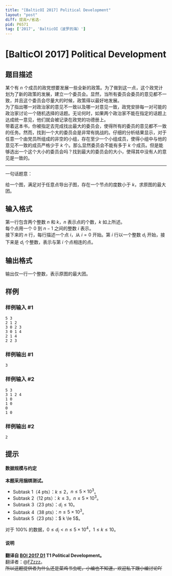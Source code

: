 ```yaml
---
title: "[BalticOI 2017] Political Development"
layout: "post"
diff: 提高+/省选-
pid: P6571
tag: ['2017', 'BalticOI（波罗的海）']
---
```

# [BalticOI 2017] Political Development
## 题目描述

某个有 $n$ 个成员的政党想要发展一些全新的政策。为了做到这一点，这个政党计划为了新的政策的发展，建立一个委员会。显然，当所有委员会委员的意见都不一致，并且这个委员会尽量大的时候，政策得以最好地发展。  
为了指出哪一对政治家的意见不一致以及哪一对意见一致，政党安排每一对可能的政治家讨论一个随机选择的话题。无论何时，如果两个政治家不能在指定的话题上达成统一意见，他们就会被记录在政党的功德册上。  
带着这本书，你被指定去完成找出最大的委员会，使得所有的委员的意见都不一致的任务。然而，找到一个大的委员会是非常有挑战的。仔细的分析结果显示，对于任意一个由党员所组成的非空的小组，存在至少一个小组成员，使得小组中与他的意见不一致的成员严格少于 $k$ 个。那么显然委员会不能有多于 $k$ 个成员。但是能够选出一个这个大小的委员会吗？找到最大的委员会的大小，使得其中没有人的意见是一致的。

---

一句话题意：

给一个图，满足对于任意点导出子图，存在一个节点的度数小于 $k$，求原图的最大团。
## 输入格式

第一行包含两个整数 $n$ 和 $k$，$n$ 表示点的个数，$k$ 如上所述。  
每个点用一个 $0$ 到 $n-1$ 之间的整数 $i$ 表示。  
接下来的 $n$ 行，每行描述一个点 $i$，从 $i=0$ 开始。第 $i$ 行以一个整数 $d_i$ 开始，接下来是 $d_i$ 个整数，表示与第 $i$ 个点相连的点。
## 输出格式

输出仅一行一个整数，表示原图的最大团。
## 样例

### 样例输入 #1
```
5 3
2 1 2
3 0 2 3
3 0 1 4
2 1 4
2 2 3

```
### 样例输出 #1
```
3
```
### 样例输入 #2
```
5 3
3 1 2 4
1 0
1 0
0
1 0

```
### 样例输出 #2
```
2
```
## 提示

#### 数据规模与约定

**本题采用捆绑测试。**

- Subtask 1（4 pts）：$k \le 2$，$n \le 5 \times 10^3$。
- Subtask 2（12 pts）：$k \le 3$，$n \le 5 \times 10^3$。
- Subtask 3（23 pts）：$d_i \le 10$。
- Subtask 4（38 pts）：$n \le 5 \times 10^3$。
- Subtask 5（23 pts）：$ k \le 5$。

对于 $100\%$ 的数据，$0 \le d_i<n\le 5 \times 10^4$，$1 \le k \le 10$。

#### 说明

**翻译自 [BOI 2017 D1](https://boi.cses.fi/files/boi2017_day1.pdf) T1 Political Development。**  
翻译者：@[FZzzz](https://www.luogu.com.cn/user/174045)。   
~~所以这题提供者为什么还是菜鸡书虫呢，小编也不知道，欢迎私下跟小编讨论吖~~
